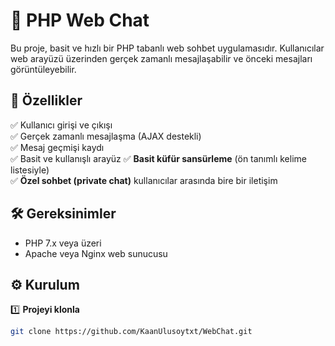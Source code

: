 # 💬 PHP Web Chat

Bu proje, basit ve hızlı bir PHP tabanlı web sohbet uygulamasıdır. Kullanıcılar web arayüzü üzerinden gerçek zamanlı mesajlaşabilir ve önceki mesajları görüntüleyebilir.

## 🚀 Özellikler
✅ Kullanıcı girişi ve çıkışı  
✅ Gerçek zamanlı mesajlaşma (AJAX destekli)  
✅ Mesaj geçmişi kaydı  
✅ Basit ve kullanışlı arayüz
✅ **Basit küfür sansürleme** (ön tanımlı kelime listesiyle)  
✅ **Özel sohbet (private chat)** kullanıcılar arasında bire bir iletişim

## 🛠️ Gereksinimler
- PHP 7.x veya üzeri
- Apache veya Nginx web sunucusu

## ⚙️ Kurulum
1️⃣ **Projeyi klonla**
```bash
git clone https://github.com/KaanUlusoytxt/WebChat.git
